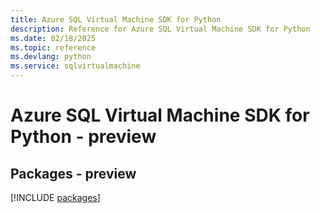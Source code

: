 ```yaml
---
title: Azure SQL Virtual Machine SDK for Python
description: Reference for Azure SQL Virtual Machine SDK for Python
ms.date: 02/18/2025
ms.topic: reference
ms.devlang: python
ms.service: sqlvirtualmachine
---
```

# Azure SQL Virtual Machine SDK for Python - preview
## Packages - preview
[!INCLUDE [packages](sql-virtual-machine-index.md)]